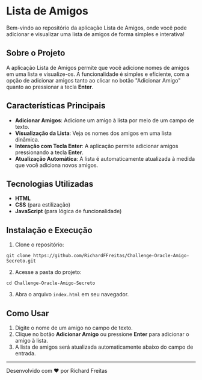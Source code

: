 # Lista de Amigos

Bem-vindo ao repositório da aplicação Lista de Amigos, onde você pode adicionar e visualizar uma lista de amigos de forma simples e interativa!

## Sobre o Projeto

A aplicação Lista de Amigos permite que você adicione nomes de amigos em uma lista e visualize-os. A funcionalidade é simples e eficiente, com a opção de adicionar amigos tanto ao clicar no botão "Adicionar Amigo" quanto ao pressionar a tecla **Enter**.

## Características Principais

- **Adicionar Amigos**: Adicione um amigo à lista por meio de um campo de texto.
- **Visualização da Lista**: Veja os nomes dos amigos em uma lista dinâmica.
- **Interação com Tecla Enter**: A aplicação permite adicionar amigos pressionando a tecla **Enter**.
- **Atualização Automática**: A lista é automaticamente atualizada à medida que você adiciona novos amigos.

## Tecnologias Utilizadas

- **HTML**
- **CSS** (para estilização)
- **JavaScript** (para lógica de funcionalidade)

## Instalação e Execução

1. Clone o repositório:
```
git clone https://github.com/RichardFFreitas/Challenge-Oracle-Amigo-Secreto.git
```
2. Acesse a pasta do projeto:
```
cd Challenge-Oracle-Amigo-Secreto
```
3. Abra o arquivo `index.html` em seu navegador.

## Como Usar

1. Digite o nome de um amigo no campo de texto.
2. Clique no botão **Adicionar Amigo** ou pressione **Enter** para adicionar o amigo à lista.
3. A lista de amigos será atualizada automaticamente abaixo do campo de entrada.

---

Desenvolvido com ❤️ por Richard Freitas
